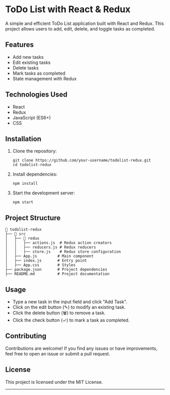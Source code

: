 # ToDo List with React & Redux

A simple and efficient ToDo List application built with React and Redux. This project allows users to add, edit, delete, and toggle tasks as completed.

## Features
- Add new tasks
- Edit existing tasks
- Delete tasks
- Mark tasks as completed
- State management with Redux

## Technologies Used
- React
- Redux
- JavaScript (ES6+)
- CSS

## Installation

1. Clone the repository:
   ```
   git clone https://github.com/your-username/todolist-redux.git
   cd todolist-redux
   ```

2. Install dependencies:
   ```
   npm install
   ```

3. Start the development server:
   ```
   npm start
   ```

## Project Structure
```
📂 todolist-redux
├── 📂 src
│   ├── 📂 redux
│   │   ├── actions.js  # Redux action creators
│   │   ├── reducers.js # Redux reducers
│   │   ├── store.js    # Redux store configuration
│   ├── App.js         # Main component
│   ├── index.js       # Entry point
│   ├── App.css        # Styles
├── package.json       # Project dependencies
├── README.md          # Project documentation
```

## Usage
- Type a new task in the input field and click "Add Task".
- Click on the edit button (✎) to modify an existing task.
- Click the delete button (🗑) to remove a task.
- Click the check button (✓) to mark a task as completed.

## Contributing
Contributions are welcome! If you find any issues or have improvements, feel free to open an issue or submit a pull request.

## License
This project is licensed under the MIT License.

---



